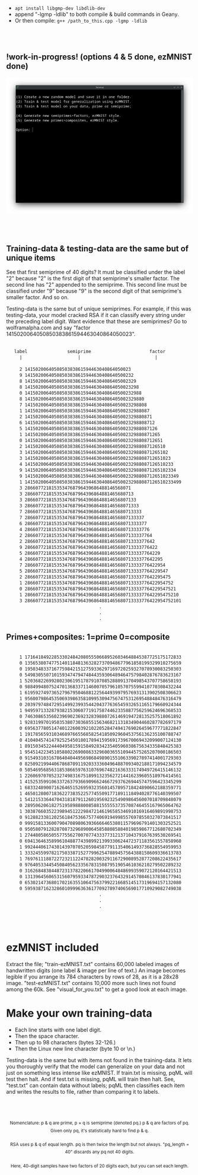 * ```apt install libgmp-dev libdlib-dev```
* append "-lgmp -ldlib" to both compile & build commands in Geany.
* Or then compile: ```g++ /path_to_this.cpp -lgmp -ldlib```

<br>
<br>

## !work-in-progress! (options 4 & 5 done, ezMNIST done)

<p align="center">
  <img src="https://raw.githubusercontent.com/compromise-evident/pqML/main/Other/Terminal.png">
</p>

<br>
<br>

## Training-data & testing-data are the same but of unique items

See that first semiprime of 40 digits? It must be classified under the label "2"
because "2" is the first digit of that semiprime's smaller factor.
The second line has "2" appended to the semiprime. This second line must be
classified under "9" because "9" is the second digit of that semiprime's
smaller factor. And so on.

Testing-data is the same but of unique semiprimes. For example,
if this was testing-data, your model cracked RSA if it can classify
every string under the preceding label digit.
Want evidence that these are semiprimes?
Go to wolframalpha.com and say
"factor 1415020064050850383861594463040864050023".

```text

   label               semiprime                      factor
     |                     |                            |

     2 1415020064050850383861594463040864050023
     9 14150200640508503838615944630408640500232
     8 141502006405085038386159446304086405002329
     8 1415020064050850383861594463040864050023298
     0 14150200640508503838615944630408640500232988
     8 141502006405085038386159446304086405002329880
     7 1415020064050850383861594463040864050023298808
     1 14150200640508503838615944630408640500232988087
     2 141502006405085038386159446304086405002329880871
     6 1415020064050850383861594463040864050023298808712
     5 14150200640508503838615944630408640500232988087126
     1 141502006405085038386159446304086405002329880871265
     0 1415020064050850383861594463040864050023298808712651
     2 14150200640508503838615944630408640500232988087126510
     3 141502006405085038386159446304086405002329880871265102
     3 1415020064050850383861594463040864050023298808712651023
     4 14150200640508503838615944630408640500232988087126510233
     9 141502006405085038386159446304086405002329880871265102334
     9 1415020064050850383861594463040864050023298808712651023349
     1 14150200640508503838615944630408640500232988087126510233499
     3 2866077218153534768796439686488146568071
     3 28660772181535347687964396864881465680713
     3 286607721815353476879643968648814656807133
     3 2866077218153534768796439686488146568071333
     7 28660772181535347687964396864881465680713333
     7 286607721815353476879643968648814656807133337
     6 2866077218153534768796439686488146568071333377
     4 28660772181535347687964396864881465680713333776
     2 286607721815353476879643968648814656807133337764
     2 2866077218153534768796439686488146568071333377642
     9 28660772181535347687964396864881465680713333776422
     5 286607721815353476879643968648814656807133337764229
     4 2866077218153534768796439686488146568071333377642295
     7 28660772181535347687964396864881465680713333776422954
     5 286607721815353476879643968648814656807133337764229547
     2 2866077218153534768796439686488146568071333377642295475
     1 28660772181535347687964396864881465680713333776422954752
     0 286607721815353476879643968648814656807133337764229547521
     1 2866077218153534768796439686488146568071333377642295475210
     3 28660772181535347687964396864881465680713333776422954752101
                                   .
                                   .
                                   .

```

## Primes+composites: 1=prime 0=composite

```text

     1 17164184922853302484208055506689526034648845387725175172833
     0 13565380747751401184813632827370948677961858199329910275659
     0 19503483371677598421512759336297169720259327078930083250303
     0 54983055071015934747947484435930648946475798402876783623167
     1 52036822699280230619517879107085288091370498543707758658193
     0 98849948075247013683371146007057961057075599410770308432244
     1 61959274973652796795046881225644939979576931313902508306623
     1 95600798645350693986358109953094756747531269548848476316479
     0 20397974847295149923993544204377636545932651165179660924344
     1 94959713328793821530607719175874462335887756259624696368533
     0 74630865356023969023692328398807261469194728135257518061892
     1 92831997019503538073036855156346821131834904460287782697179
     0 69563778051474012260039210220528474941769026459677771822847
     1 19178565931034689766556858254185092960453756136235100788747
     0 41040457414792525450180178941595691739670069432099007124130
     1 89150345224440495815915849283423540596038675634335848425383
     1 95451422345105880226900863329600365510944575265207000186503
     0 91549310316786404044956986849890155106339027897414001729303
     0 82509219944067868709119203333604964887093402188171094234579
     0 50546956856318538665976310769674821636333174949726415146132
     1 22606970705232749831675189913235627214416239605518976414561
     1 41525359910633726379366909662466729376269445747596423345299
     1 68332489007162646515269593235601457895718424890662188359771
     1 46501280071836227383522577455091771891118494028776140399507
     1 54121533644704318187911260195692325490986456007018709848079
     0 28950620618275195898880085881555553735708746455167965064762
     1 30387660352239894512229847214619658534691016916469891998753
     0 91288233812025618475366757740691949985576978550327073841517
     0 99915813360079047089806393666646538011579696791401303252521
     0 95058079128207087329689006458588085884019859867712680702349
     1 27448058650557755627007077433377312137104379167639530269541
     0 69413646358996104887743989921399330624472371183561557858960
     1 99244406174301439707052059845877911354061493736828554959953
     1 33324559978217503387152779962547889457564388158609336613783
     1 76976111887227232112247828200329116729008952877208622435617
     0 97640533445450840562335678315087951905461036210279502289232
     0 31626848384487231378220661704990064848699359072120164421513
     0 13139645606531560795933478729032376432914570846137830177941
     0 65302147368017021635510647563799221668514517319694157132080
     0 59593871623286010999636361770927897406569017710929082749038
                                   .
                                   .
                                   .

```

<br>
<br>

# ezMNIST included

Extract the file;
"train-ezMNIST.txt" contains 60,000 labeled images of handwritten digits
(one label & image per line of text.) An image becomes legible if you arrange
its 784 characters by rows of 28, as it is a 28x28 image.
"test-ezMNIST.txt" contains 10,000 more such lines not found among the 60k.
See "visual_for_you.txt" to get a good look at each image.

# Make your own training-data

* Each line starts with one label digit.
* Then the space character.
* Then up to 98 characters (bytes 32-126.)
* Then the Linux new line character (byte 10 or \n.)

Testing-data is the same but with items not found in the training-data.
It lets you thoroughly verify that the model can generalize on your data
and not just on something less intense like ezMNIST.
If train.txt is missing, pqML will test then halt.
And if test.txt is missing, pqML will train then halt.
See, "test.txt" can contain data without labels;
pqML then classifies each item and writes the results to file,
rather than comparing it to labels.

<br>
<br>

<p align="center"><sub>Nomenclature: p & q are prime, p × q is semiprime (denoted pq.) p & q are factors of pq. Given only pq, it's statistically hard to find p & q.<sub/></p>
<p align="center"><sub>RSA uses p & q of equal length. pq is then twice the length but not always. "pq_length = 40" discards any pq not 40 digits.<sub/></p>
<p align="center"><sub>Here, 40-digit samples have two factors of 20 digits each, but you can set each length.<sub/></p>
